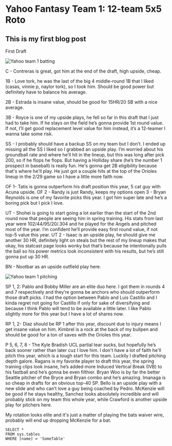 # Yahoo Fantasy Team 1: 12-team 5x5 Roto
## This is my first blog post


First Draft


![Yahoo team 1 batting](https://github.com/JamesAas/JamesAas.io/assets/158230844/038b3ae1-2188-4f40-a846-edec97c10584)

C - Contreras is great, got him at the end of the draft, high upside, cheap.

1B - Love tork, he was the last of the big 4 middle-round 1B that I liked (casas, vinnie p, naylor tork), so I took him. Should be good power but definitely have to balance his average. 

2B - Estrada is insane value, should be good for 15HR/20 SB with a nice average. 

3B - Royce is one of my upside plays, he fell so far in this draft that I just had to take him. If he stays on the field he’s gonna provide 1st round value. If not, I’ll get good replacement level value for him instead, it’s a 12-teamer I wanna take some risk.

SS - I probably should have a backup SS on my team but I don’t. I ended up missing all the SS I liked so I grabbed an upside play. I’m worried about his groundball rate and where he’ll hit in the lineup, but this was long after pick 200, so if he flops he flops. But having a Holliday share (he’s the number 1 prospect in baseball) is really fun. He's gonna get 2B eligibility because that's where he'll play. He just got a couple hits at the top of the Orioles lineup in the 2/29 game so I have a little more faith now.

OF 1- Tatis is gonna outperform his draft position this year, 5 cat guy with Acuna upside. 
OF 2 - Randy is just Randy, keeps my options open
3 - Bryan Reynolds is one of my favorite picks this year. I got him super late and he’s a boring pick but I pick I love.

UT - Shohei is going to start going a lot earlier than the start of the 2nd round now that people are seeing him in spring training. His stats from last year were 102/44/95/20/.304 and he played for the Angels and pitched most of the year. I’m confident he’ll provide easy first round value, if not top-5 value this year.
UT 2 - Isaac is an upside play, he should give me another 30 HR, definitely light on steals but the rest of my lineup makes that okay, his statcast page looks wonky but that’s because he intentionally pulls the ball so his power metrics look inconsistent with his results, but he’s still gonna put up 30 HR.

BN - Nootbar as an upside outfield play here. 



![Yahoo team 1 pitching](https://github.com/JamesAas/JamesAas.io/assets/158230844/53dc2da2-8a3d-4d36-819e-327c759187a2)

SP 1, 2:  Pablo and Bobby Miller are an elite duo here. I got them in rounds 4 and 7 respectively and they’re gonna be anchors who should outperform those draft picks. I had the option between Pablo and Luis Castillo and I kinda regret not going for Castillo if only for sake of diversifying and because I think Pablo will tend to be available a little later. I like Pablo slightly more for this year but I have a lot of shares now. 

RP 1, 2- Diaz should be RP 1 after this year, discount due to injury means I get insane value on him.
Kimbrel is a rock at the back of my bullpen and should be good for a ton of saves with the Orioles this year.

P 5, 6, 7, 8 - The Kyle Bradish UCL partial tear sucks, but hopefully he’s back sooner rather than later cuz I love him. I don't have a lot of faith he'll pitch this year, which is a tough start for this team. Luckily I drafted pitching depth galore. 
Ragans is my favorite player to draft this year, the spring training clips look insane, he’s added more Induced Vertical Break (IVB) to his fastball and he’s gonna be even filthier. Bryan Woo is by far the better Seattle pitcher of the Bryce and Bryan combo and he’s amazing. 
Imanaga is so cheap in drafts for an obvious top-40 SP. 
Bello is an upside play with a new slide and who can’t love a guy being coached by Pedro. 
McKenzie will be good if he stays healthy, 
Sanchez looks absolutely incredible and will probably stick on my team this whole year, while Crawford is another upside play for pitchers here. 

My rotation looks elite and it's just a matter of playing the bats waiver wire, probably will end up dropping McKenzie for a bat.


 ```tsql
 SELECT *
 FROM sys.tables
 WHERE [name] = 'SomeTable'
 ```

